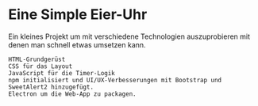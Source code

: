 # Eine Simple Eier-Uhr
Ein kleines Projekt um mit verschiedene Technologien auszuprobieren mit denen man schnell etwas umsetzen kann.
  
    HTML-Grundgerüst
    CSS für das Layout
    JavaScript für die Timer-Logik 
    npm initialisiert und UI/UX-Verbesserungen mit Bootstrap und SweetAlert2 hinzugefügt.
    Electron um die Web-App zu packagen.
